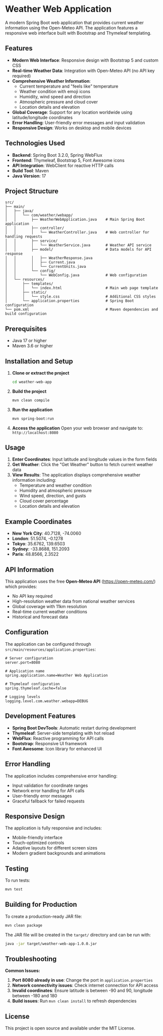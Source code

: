 # Weather Web Application

A modern Spring Boot web application that provides current weather information using the Open-Meteo API. The application features a responsive web interface built with Bootstrap and Thymeleaf templating.

## Features

- **Modern Web Interface**: Responsive design with Bootstrap 5 and custom CSS
- **Real-time Weather Data**: Integration with Open-Meteo API (no API key required)
- **Comprehensive Weather Information**: 
  - Current temperature and "feels like" temperature
  - Weather condition with emoji icons
  - Humidity, wind speed and direction
  - Atmospheric pressure and cloud cover
  - Location details and elevation
- **Global Coverage**: Support for any location worldwide using latitude/longitude coordinates
- **Error Handling**: User-friendly error messages and input validation
- **Responsive Design**: Works on desktop and mobile devices

## Technologies Used

- **Backend**: Spring Boot 3.2.0, Spring WebFlux
- **Frontend**: Thymeleaf, Bootstrap 5, Font Awesome icons
- **API Integration**: WebClient for reactive HTTP calls
- **Build Tool**: Maven
- **Java Version**: 17

## Project Structure

```
src/
├── main/
│   ├── java/
│   │   └── com/weather/webapp/
│   │       ├── WeatherWebApplication.java    # Main Spring Boot application
│   │       ├── controller/
│   │       │   └── WeatherController.java    # Web controller for handling requests
│   │       ├── service/
│   │       │   └── WeatherService.java       # Weather API service
│   │       ├── model/                        # Data models for API response
│   │       │   ├── WeatherResponse.java
│   │       │   ├── Current.java
│   │       │   └── CurrentUnits.java
│   │       └── config/
│   │           └── WebConfig.java            # Web configuration
│   └── resources/
│       ├── templates/
│       │   └── index.html                    # Main web page template
│       ├── static/
│       │   └── style.css                     # Additional CSS styles
│       └── application.properties            # Spring Boot configuration
└── pom.xml                                   # Maven dependencies and build configuration
```

## Prerequisites

- Java 17 or higher
- Maven 3.6 or higher

## Installation and Setup

1. **Clone or extract the project**
   ```bash
   cd weather-web-app
   ```

2. **Build the project**
   ```bash
   mvn clean compile
   ```

3. **Run the application**
   ```bash
   mvn spring-boot:run
   ```

4. **Access the application**
   Open your web browser and navigate to: `http://localhost:8080`

## Usage

1. **Enter Coordinates**: Input latitude and longitude values in the form fields
2. **Get Weather**: Click the "Get Weather" button to fetch current weather data
3. **View Results**: The application displays comprehensive weather information including:
   - Temperature and weather condition
   - Humidity and atmospheric pressure
   - Wind speed, direction, and gusts
   - Cloud cover percentage
   - Location details and elevation

## Example Coordinates

- **New York City**: 40.7128, -74.0060
- **London**: 51.5074, -0.1278
- **Tokyo**: 35.6762, 139.6503
- **Sydney**: -33.8688, 151.2093
- **Paris**: 48.8566, 2.3522

## API Information

This application uses the free **Open-Meteo API** (https://open-meteo.com/) which provides:
- No API key required
- High-resolution weather data from national weather services
- Global coverage with 11km resolution
- Real-time current weather conditions
- Historical and forecast data

## Configuration

The application can be configured through `src/main/resources/application.properties`:

```properties
# Server configuration
server.port=8080

# Application name
spring.application.name=Weather Web Application

# Thymeleaf configuration
spring.thymeleaf.cache=false

# Logging levels
logging.level.com.weather.webapp=DEBUG
```

## Development Features

- **Spring Boot DevTools**: Automatic restart during development
- **Thymeleaf**: Server-side templating with hot reload
- **WebFlux**: Reactive programming for API calls
- **Bootstrap**: Responsive UI framework
- **Font Awesome**: Icon library for enhanced UI

## Error Handling

The application includes comprehensive error handling:
- Input validation for coordinate ranges
- Network error handling for API calls
- User-friendly error messages
- Graceful fallback for failed requests

## Responsive Design

The application is fully responsive and includes:
- Mobile-friendly interface
- Touch-optimized controls
- Adaptive layouts for different screen sizes
- Modern gradient backgrounds and animations

## Testing

To run tests:
```bash
mvn test
```

## Building for Production

To create a production-ready JAR file:
```bash
mvn clean package
```

The JAR file will be created in the `target/` directory and can be run with:
```bash
java -jar target/weather-web-app-1.0.0.jar
```

## Troubleshooting

**Common Issues:**

1. **Port 8080 already in use**: Change the port in `application.properties`
2. **Network connectivity issues**: Check internet connection for API access
3. **Invalid coordinates**: Ensure latitude is between -90 and 90, longitude between -180 and 180
4. **Build issues**: Run `mvn clean install` to refresh dependencies

## License

This project is open source and available under the MIT License.



